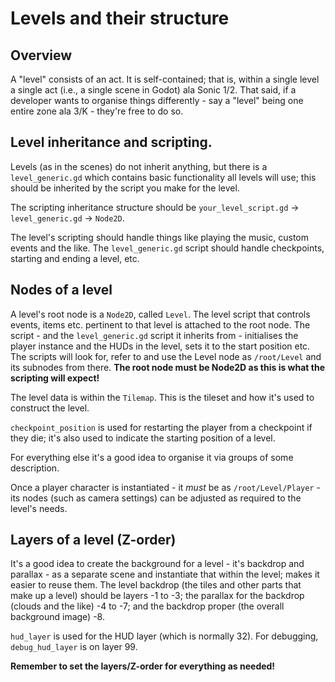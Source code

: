 # Levels and their structure

## Overview

A "level" consists of an act. It is self-contained; that is, within a single level a single act (i.e., a single scene in Godot) ala Sonic 1/2. That said, if a developer wants to organise things differently - say a "level" being one entire zone ala 3/K - they're free to do so.

## Level inheritance and scripting.

Levels (as in the scenes) do not inherit anything, but there is a `level_generic.gd` which contains basic functionality all levels will use; this should be inherited by the script you make for the level.

The scripting inheritance structure should be `your_level_script.gd` -> `level_generic.gd` -> `Node2D`.

The level's scripting should handle things like playing the music, custom events and the like. The `level_generic.gd` script should handle checkpoints, starting and ending a level, etc.

## Nodes of a level

A level's root node is a `Node2D`, called `Level`. The level script that controls events, items etc. pertinent to that level is attached to the root node. The script - and the `level_generic.gd` script it inherits from - initialises the player instance and the HUDs in the level, sets it to the start position etc. The scripts will look for, refer to and use the Level node as `/root/Level` and its subnodes from there. **The root node must be Node2D as this is what the scripting will expect!**

The level data is within the `Tilemap`. This is the tileset and how it's used to construct the level.

`checkpoint_position` is used for restarting the player from a checkpoint if they die; it's also used to indicate the starting position of a level.

For everything else it's a good idea to organise it via groups of some description.

Once a player character is instantiated - it *must* be as `/root/Level/Player` - its nodes (such as camera settings) can be adjusted as required to the level's needs.

## Layers of a level (Z-order)

It's a good idea to create the background for a level - it's backdrop and parallax - as a separate scene and instantiate that within the level; makes it easier to reuse them. The level backdrop (the tiles and other parts that make up a level) should be layers -1 to -3; the parallax for the backdrop (clouds and the like) -4 to -7; and the backdrop proper (the overall background image) -8.

`hud_layer` is used for the HUD layer (which is normally 32). For debugging, `debug_hud_layer` is on layer 99.

**Remember to set the layers/Z-order for everything as needed!**
